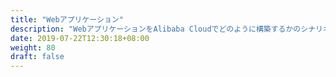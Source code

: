 ```yaml
---
title: "Webアプリケーション"
description: "WebアプリケーションをAlibaba Cloudでどのように構築するかのシナリオを記載します。"
date: 2019-07-22T12:30:18+08:00
weight: 80
draft: false
---
```

<!-- descriptionがコンテンツの前に表示されます -->

<!-- コンテンツを書くときはこの下に記載ください -->



<!-- 配下タイトル一覧がコンテンツの後に表示されます -->